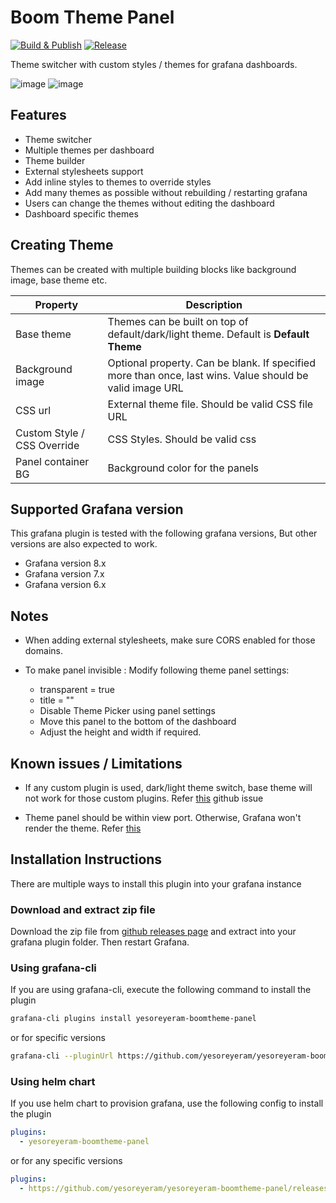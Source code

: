 # Boom Theme Panel

[![Build & Publish](https://github.com/yesoreyeram/yesoreyeram-boomtheme-panel/workflows/Build%20&%20Publish/badge.svg)](https://github.com/yesoreyeram/yesoreyeram-boomtheme-panel/actions?query=workflow%3A%22Build+%26+Publish%22)
[![Release](https://github.com/yesoreyeram/yesoreyeram-boomtheme-panel/workflows/Release/badge.svg)](https://github.com/yesoreyeram/yesoreyeram-boomtheme-panel/actions?query=workflow%3ARelease)

Theme switcher with custom styles / themes for grafana dashboards.

![image](https://user-images.githubusercontent.com/153843/99880461-5e1aa900-2c0b-11eb-9c28-3c80381f2504.png)
![image](https://user-images.githubusercontent.com/153843/99880502-a20dae00-2c0b-11eb-8355-c7c87bcb2f5c.png)

## Features

- Theme switcher
- Multiple themes per dashboard
- Theme builder
- External stylesheets support
- Add inline styles to themes to override styles
- Add many themes as possible without rebuilding / restarting grafana
- Users can change the themes without editing the dashboard
- Dashboard specific themes

## Creating Theme

Themes can be created with multiple building blocks like background image, base theme etc.

| Property                    | Description                                                                                              |
| --------------------------- | -------------------------------------------------------------------------------------------------------- |
| Base theme                  | Themes can be built on top of default/dark/light theme. Default is **Default Theme**                     |
| Background image            | Optional property. Can be blank. If specified more than once, last wins. Value should be valid image URL |
| CSS url                     | External theme file. Should be valid CSS file URL                                                        |
| Custom Style / CSS Override | CSS Styles. Should be valid css                                                                          |
| Panel container BG          | Background color for the panels                                                                          |

## Supported Grafana version

This grafana plugin is tested with the following grafana versions, But other versions are also expected to work.

- Grafana version 8.x
- Grafana version 7.x
- Grafana version 6.x

## Notes

- When adding external stylesheets, make sure CORS enabled for those domains.

- To make panel invisible : Modify following theme panel settings:
  - transparent = true
  - title = ""
  - Disable Theme Picker using panel settings
  - Move this panel to the bottom of the dashboard
  - Adjust the height and width if required.

## Known issues / Limitations

- If any custom plugin is used, dark/light theme switch, base theme will not work for those custom plugins. Refer [this](https://github.com/yesoreyeram/yesoreyeram-boomtheme-panel/issues/3) github issue

- Theme panel should be within view port. Otherwise, Grafana won't render the theme. Refer [this](https://github.com/yesoreyeram/yesoreyeram-boomtheme-panel/issues/17)

## Installation Instructions

There are multiple ways to install this plugin into your grafana instance

### Download and extract zip file

Download the zip file from [github releases page](https://github.com/yesoreyeram/yesoreyeram-boomtheme-panel/releases) and extract into your grafana plugin folder. Then restart Grafana.

### Using grafana-cli

If you are using grafana-cli, execute the following command to install the plugin

```sh
grafana-cli plugins install yesoreyeram-boomtheme-panel
```

or for specific versions

```sh
grafana-cli --pluginUrl https://github.com/yesoreyeram/yesoreyeram-boomtheme-panel/releases/download/v0.2.0-alpha.5/yesoreyeram-boomtheme-panel-0.2.0-alpha.5.zip plugins install yesoreyeram-boomtheme-panel
```

### Using helm chart

If you use helm chart to provision grafana, use the following config to install the plugin

```yml
plugins:
  - yesoreyeram-boomtheme-panel
```

or for any specific versions

```yml
plugins:
  - https://github.com/yesoreyeram/yesoreyeram-boomtheme-panel/releases/download/v0.2.0-alpha.5/yesoreyeram-boomtheme-panel-0.2.0-alpha.5.zip;yesoreyeram-boomtheme-panel
```
